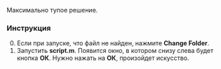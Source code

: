 Максимально тупое решение.

### Инструкция

0. Если при запуске, что файл не найден, нажмите **Change Folder**.
1. Запустить **script.m**. Появится окно, в котором снизу слева будет кнопка **ОК**. Нужно нажать на **ОК**, произойдет искусство.
